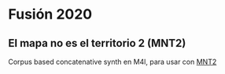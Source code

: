 # Fusión 2020
## El mapa no es el territorio 2 (MNT2)

Corpus based concatenative synth en M4l, para usar con [MNT2](https://github.com/fsguiglia/MNT2)
